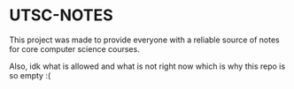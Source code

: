 # UTSC-NOTES
This project was made to provide everyone with a reliable source of notes for core computer science courses.

Also, idk what is allowed and what is not right now which is why this repo is so empty :(

